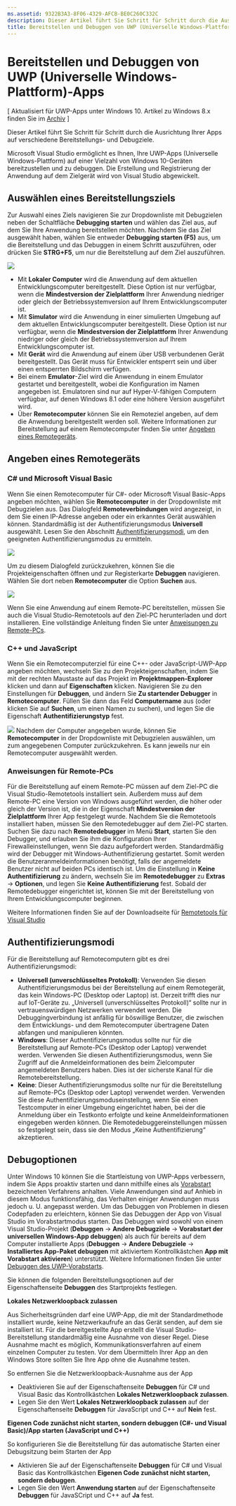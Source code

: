 ```yaml
---
ms.assetid: 9322B3A3-8F06-4329-AFCB-BE0C260C332C
description: Dieser Artikel führt Sie Schritt für Schritt durch die Ausrichtung Ihrer Apps auf verschiedene Bereitstellungs- und Debugziele.
title: Bereitstellen und Debuggen von UWP (Universelle Windows-Plattform)-Apps
---
```


# Bereitstellen und Debuggen von UWP (Universelle Windows-Plattform)-Apps

\[ Aktualisiert für UWP-Apps unter Windows 10. Artikel zu Windows 8.x finden Sie im [Archiv](http://go.microsoft.com/fwlink/p/?linkid=619132) \]

Dieser Artikel führt Sie Schritt für Schritt durch die Ausrichtung Ihrer Apps auf verschiedene Bereitstellungs- und Debugziele.

Microsoft Visual Studio ermöglicht es Ihnen, Ihre UWP-Apps (Universelle Windows-Plattform) auf einer Vielzahl von Windows 10-Geräten bereitzustellen und zu debuggen. Die Erstellung und Registrierung der Anwendung auf dem Zielgerät wird von Visual Studio abgewickelt.

## Auswählen eines Bereitstellungsziels

Zur Auswahl eines Ziels navigieren Sie zur Dropdownliste mit Debugzielen neben der Schaltfläche **Debugging starten** und wählen das Ziel aus, auf dem Sie Ihre Anwendung bereitstellen möchten. Nachdem Sie das Ziel ausgewählt haben, wählen Sie entweder **Debugging starten (F5)** aus, um die Bereitstellung und das Debuggen in einem Schritt auszuführen, oder drücken Sie **STRG+F5**, um nur die Bereitstellung auf dem Ziel auszuführen.

![](images/debug-device-target-list.png)

-   Mit **Lokaler Computer** wird die Anwendung auf dem aktuellen Entwicklungscomputer bereitgestellt. Diese Option ist nur verfügbar, wenn die **Mindestversion der Zielplattform** Ihrer Anwendung niedriger oder gleich der Betriebssystemversion auf Ihrem Entwicklungscomputer ist.
-   Mit **Simulator** wird die Anwendung in einer simulierten Umgebung auf dem aktuellen Entwicklungscomputer bereitgestellt. Diese Option ist nur verfügbar, wenn die **Mindestversion der Zielplattform** Ihrer Anwendung niedriger oder gleich der Betriebssystemversion auf Ihrem Entwicklungscomputer ist.
-   Mit **Gerät** wird die Anwendung auf einem über USB verbundenen Gerät bereitgestellt. Das Gerät muss für Entwickler entsperrt sein und über einen entsperrten Bildschirm verfügen.
-   Bei einem **Emulator**-Ziel wird die Anwendung in einem Emulator gestartet und bereitgestellt, wobei die Konfiguration im Namen angegeben ist. Emulatoren sind nur auf Hyper-V-fähigen Computern verfügbar, auf denen Windows 8.1 oder eine höhere Version ausgeführt wird.
-   Über **Remotecomputer** können Sie ein Remoteziel angeben, auf dem die Anwendung bereitgestellt werden soll. Weitere Informationen zur Bereitstellung auf einem Remotecomputer finden Sie unter [Angeben eines Remotegeräts](#specifying-a-remote-device).

## Angeben eines Remotegeräts

### C# und Microsoft Visual Basic

Wenn Sie einen Remotecomputer für C#- oder Microsoft Visual Basic-Apps angeben möchten, wählen Sie **Remotecomputer** in der Dropdownliste mit Debugzielen aus. Das Dialogfeld **Remoteverbindungen** wird angezeigt, in dem Sie einen IP-Adresse angeben oder ein erkanntes Gerät auswählen können. Standardmäßig ist der Authentifizierungsmodus **Universell** ausgewählt. Lesen Sie den Abschnitt [Authentifizierungsmodi](#authentication-modes), um den geeigneten Authentifizierungsmodus zu ermitteln.

![](images/debug-remote-connections.png)

Um zu diesem Dialogfeld zurückzukehren, können Sie die Projekteigenschaften öffnen und zur Registerkarte **Debuggen** navigieren. Wählen Sie dort neben **Remotecomputer** die Option **Suchen** aus.

![](images/debug-remote-machine-config.png)

Wenn Sie eine Anwendung auf einem Remote-PC bereitstellen, müssen Sie auch die Visual Studio-Remotetools auf den Ziel-PC herunterladen und dort installieren. Eine vollständige Anleitung finden Sie unter [Anweisungen zu Remote-PCs](#remote-pc-instructions).

### C++ und JavaScript

Wenn Sie ein Remotecomputerziel für eine C++- oder JavaScript-UWP-App angeben möchten, wechseln Sie zu den Projekteigenschaften, indem Sie mit der rechten Maustaste auf das Projekt im **Projektmappen-Explorer** klicken und dann auf **Eigenschaften** klicken. Navigieren Sie zu den Einstellungen für **Debuggen**, und ändern Sie **Zu startender Debugger** in **Remotecomputer**. Füllen Sie dann das Feld **Computername** aus (oder klicken Sie auf **Suchen**, um einen Namen zu suchen), und legen Sie die Eigenschaft **Authentifizierungstyp** fest.

![](images/debug-property-pages.png)
Nachdem der Computer angegeben wurde, können Sie **Remotecomputer** in der Dropdownliste mit Debugzielen auswählen, um zum angegebenen Computer zurückzukehren. Es kann jeweils nur ein Remotecomputer ausgewählt werden.

### Anweisungen für Remote-PCs

Für die Bereitstellung auf einem Remote-PC müssen auf dem Ziel-PC die Visual Studio-Remotetools installiert sein. Außerdem muss auf dem Remote-PC eine Version von Windows ausgeführt werden, die höher oder gleich der Version ist, die in der Eigenschaft **Mindestversion der Zielplattform** Ihrer App festgelegt wurde. Nachdem Sie die Remotetools installiert haben, müssen Sie den Remotedebugger auf dem Ziel-PC starten. Suchen Sie dazu nach **Remotedebugger** im Menü **Start**, starten Sie den Debugger, und erlauben Sie ihm die Konfiguration Ihrer Firewalleinstellungen, wenn Sie dazu aufgefordert werden. Standardmäßig wird der Debugger mit Windows-Authentifizierung gestartet. Somit werden die Benutzeranmeldeinformationen benötigt, falls der angemeldete Benutzer nicht auf beiden PCs identisch ist. Um die Einstellung in **Keine Authentifizierung** zu ändern, wechseln Sie im **Remotedebugger** zu **Extras** -&gt; **Optionen**, und legen Sie **Keine Authentifizierung** fest. Sobald der Remotedebugger eingerichtet ist, können Sie mit der Bereitstellung von Ihrem Entwicklungscomputer beginnen.

Weitere Informationen finden Sie auf der Downloadseite für [Remotetools für Visual Studio]( http://go.microsoft.com/fwlink/?LinkId=717039)

## Authentifizierungsmodi

Für die Bereitstellung auf Remotecomputern gibt es drei Authentifizierungsmodi:

- **Universell (unverschlüsseltes Protokoll)**: Verwenden Sie diesen Authentifizierungsmodus bei der Bereitstellung auf einem Remotegerät, das kein Windows-PC (Desktop oder Laptop) ist. Derzeit trifft dies nur auf IoT-Geräte zu. „Universell (unverschlüsseltes Protokoll)“ sollte nur in vertrauenswürdigen Netzwerken verwendet werden. Die Debuggingverbindung ist anfällig für böswillige Benutzer, die zwischen dem Entwicklungs- und dem Remotecomputer übertragene Daten abfangen und manipulieren könnten.
- **Windows**: Dieser Authentifizierungsmodus sollte nur für die Bereitstellung auf Remote-PCs (Desktop oder Laptop) verwendet werden. Verwenden Sie diesen Authentifizierungsmodus, wenn Sie Zugriff auf die Anmeldeinformationen des beim Zielcomputer angemeldeten Benutzers haben. Dies ist der sicherste Kanal für die Remotebereitstellung.
- **Keine**: Dieser Authentifizierungsmodus sollte nur für die Bereitstellung auf Remote-PCs (Desktop oder Laptop) verwendet werden. Verwenden Sie diese Authentifizierungsmoduseinstellung, wenn Sie einen Testcomputer in einer Umgebung eingerichtet haben, bei der die Anmeldung über ein Testkonto erfolgte und keine Anmeldeinformationen eingegeben werden können. Die Remotedebuggereinstellungen müssen so festgelegt sein, dass sie den Modus „Keine Authentifizierung“ akzeptieren.

## Debugoptionen

Unter Windows 10 können Sie die Startleistung von UWP-Apps verbessern, indem Sie Apps proaktiv starten und dann mithilfe eines als [Vorabstart](https://msdn.microsoft.com/library/windows/apps/Mt593297) bezeichneten Verfahrens anhalten. Viele Anwendungen sind auf Anhieb in diesem Modus funktionsfähig, das Verhalten einiger Anwendungen muss jedoch u. U. angepasst werden. Um das Debuggen von Problemen in diesen Codepfaden zu erleichtern, können Sie das Debuggen der App von Visual Studio im Vorabstartmodus starten. Das Debuggen wird sowohl von einem Visual Studio-Projekt (**Debuggen** -&gt; **Andere Debugziele** -&gt; **Vorabstart der universellen Windows-App debuggen**) als auch für bereits auf dem Computer installierte Apps (**Debuggen** -&gt; **Andere Debugziele** -&gt; **Installiertes App-Paket debuggen** mit aktiviertem Kontrollkästchen **App mit Vorabstart aktivieren**) unterstützt. Weitere Informationen finden Sie unter [Debuggen des UWP-Vorabstarts]( http://go.microsoft.com/fwlink/?LinkId=717245).

Sie können die folgenden Bereitstellungsoptionen auf der Eigenschaftenseite **Debuggen** des Startprojekts festlegen.

**Lokales Netzwerkloopback zulassen**

Aus Sicherheitsgründen darf eine UWP-App, die mit der Standardmethode installiert wurde, keine Netzwerkaufrufe an das Gerät senden, auf dem sie installiert ist. Für die bereitgestellte App erstellt die Visual Studio-Bereitstellung standardmäßig eine Ausnahme von dieser Regel. Diese Ausnahme macht es möglich, Kommunikationsverfahren auf einem einzelnen Computer zu testen. Vor dem Übermitteln Ihrer App an den Windows Store sollten Sie Ihre App ohne die Ausnahme testen.

So entfernen Sie die Netzwerkloopback-Ausnahme aus der App

-   Deaktivieren Sie auf der Eigenschaftenseite **Debuggen** für C# und Visual Basic das Kontrollkästchen **Lokales Netzwerkloopback zulassen**.
-   Legen Sie den Wert **Lokales Netzwerkloopback zulassen** auf der Eigenschaftenseite **Debuggen** für JavaScript und C++ auf **Nein** fest.

**Eigenen Code zunächst nicht starten, sondern debuggen (C#- und Visual Basic)/App starten (JavaScript und C++)**

So konfigurieren Sie die Bereitstellung für das automatische Starten einer Debugsitzung beim Starten der App

-   Aktivieren Sie auf der Eigenschaftenseite **Debuggen** für C# und Visual Basic das Kontrollkästchen **Eigenen Code zunächst nicht starten, sondern debuggen**.
-   Legen Sie den Wert **Anwendung starten** auf der Eigenschaftenseite **Debuggen** für JavaSCript und C++ auf **Ja** fest.




<!--HONumber=Mar16_HO1-->


